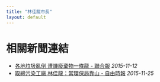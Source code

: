 ```yaml
---
title: "林佳龍市長"
layout: default
---
```



# 相關新聞連結
- [各地垃圾亂倒 遭譏廢棄物一條龍 - 聯合報](http://udn.com/news/story/7325/1309058)
  *2015-11-12*
- [取締污染工廠 林佳龍：當環保局靠山 - 自由時報](http://news.ltn.com.tw/news/politics/breakingnews/1520010)
  *2015-11-25*

